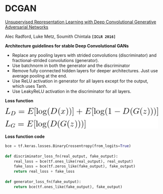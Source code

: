 # DCGAN

[Unsupervised Representation Learning with Deep Convolutional Generative Adversarial Networks](https://arxiv.org/abs/1511.06434)

Alec Radford, Luke Metz, Soumith Chintala **`[ICLR 2016]`**



**Architecture guidelines for stable Deep Convolutional GANs**

- Replace any pooling layers with strided convolutions (discriminator) and fractional-strided convolutions (generator).
- Use batchnorm in both the generator and the discriminator
- Remove fully connected hidden layers for deeper architectures. Just use average pooling at the end.
- Use ReLU activation in generator for all layers except for the output, which uses Tanh.
- Use LeakyReLU activation in the discriminator for all layers.



**Loss function**

![mylatex20201105_204317](https://raw.githubusercontent.com/yzy1996/Image-Hosting/master/20201105204330.png)

**Loss function code**

```python
bce = tf.keras.losses.BinaryCrossentropy(from_logits=True)

def discriminator_loss_fn(real_output, fake_output):
    real_loss = bce(tf.ones_like(real_output), real_output)
    fake_loss = bce(tf.zeros_like(fake_output), fake_output)
    return real_loss + fake_loss

def generator_loss_fn(fake_output):
    return bce(tf.ones_like(fake_output), fake_output)
```


